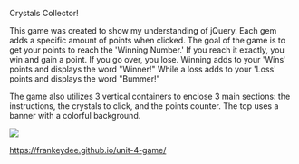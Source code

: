 Crystals Collector!

This game was created to show my understanding of jQuery. Each gem adds a specific amount of points when clicked. The goal of the game is to get your points to reach the 'Winning Number.' If you reach it exactly, you win and gain a point. If you go over, you lose. Winning adds to your 'Wins' points and displays the word "Winner!" While a loss adds to your 'Loss' points and displays the word "Bummer!"

The game also utilizes 3 vertical containers to enclose 3 main sections: the instructions, the crystals to click, and the points counter. The top uses a banner with a colorful background.

<img src="#.jpg"></img>


https://frankeydee.github.io/unit-4-game/
